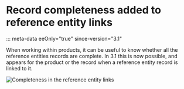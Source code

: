 # Record completeness added to reference entity links
::: meta-data eeOnly="true" since-version="3.1"

When working within products, it can be useful to know whether all the reference entities records are complete. In 3.1 this is now possible, and appears for the product or the record when a reference entity record is linked to it.

![Completeness in the reference entity links](../img/ref_entities_completeness_in_links.png)

